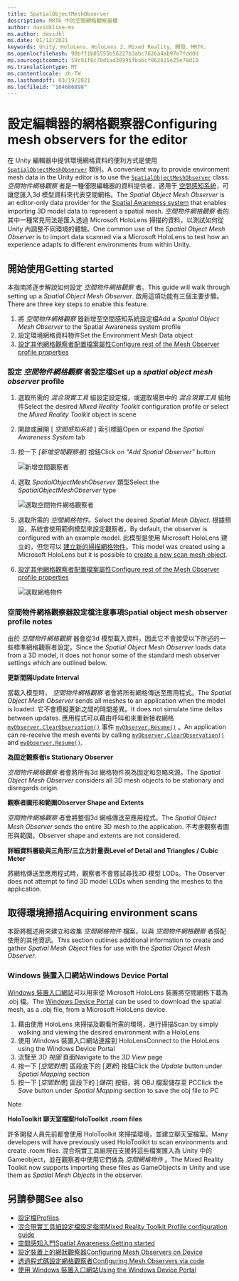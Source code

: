 ```yaml
---
title: SpatialObjectMeshObserver
description: MRTK 中的空間網格觀察器檔
author: davidkline-ms
ms.author: davidkl
ms.date: 01/12/2021
keywords: Unity、HoloLens、HoloLens 2、Mixed Reality、開發、MRTK、
ms.openlocfilehash: 90bff1b05555b56227b3abc7626a4ab97e7fdd0d
ms.sourcegitcommit: 59c91f8c70d1ad30995fba6cf862615e25e78d10
ms.translationtype: MT
ms.contentlocale: zh-TW
ms.lasthandoff: 03/19/2021
ms.locfileid: "104686898"
---
```

# <a name="configuring-mesh-observers-for-the-editor"></a><span data-ttu-id="00d37-104">設定編輯器的網格觀察器</span><span class="sxs-lookup"><span data-stu-id="00d37-104">Configuring mesh observers for the editor</span></span>

<span data-ttu-id="00d37-105">在 Unity 編輯器中提供環境網格資料的便利方式是使用 [`SpatialObjectMeshObserver`](xref:Microsoft.MixedReality.Toolkit.SpatialObjectMeshObserver.SpatialObjectMeshObserver) 類別。</span><span class="sxs-lookup"><span data-stu-id="00d37-105">A convenient way to provide environment mesh data in the Unity editor is to use the [`SpatialObjectMeshObserver`](xref:Microsoft.MixedReality.Toolkit.SpatialObjectMeshObserver.SpatialObjectMeshObserver) class.</span></span> <span data-ttu-id="00d37-106">*空間物件網格觀察* 者是一種僅限編輯器的資料提供者，適用于 [空間感知系統](SpatialAwarenessGettingStarted.md)，可讓您匯入3d 模型資料來代表空間網格。</span><span class="sxs-lookup"><span data-stu-id="00d37-106">The *Spatial Object Mesh Observer* is an editor-only data provider for the [Spatial Awareness system](SpatialAwarenessGettingStarted.md) that enables importing 3D model data to represent a spatial mesh.</span></span> <span data-ttu-id="00d37-107">*空間物件網格觀察* 者的其中一種常見用法是匯入透過 Microsoft HoloLens 掃描的資料，以測試如何從 Unity 內調整不同環境的體驗。</span><span class="sxs-lookup"><span data-stu-id="00d37-107">One common use of the *Spatial Object Mesh Observer* is to import data scanned via a Microsoft HoloLens to test how an experience adapts to different environments from within Unity.</span></span>

## <a name="getting-started"></a><span data-ttu-id="00d37-108">開始使用</span><span class="sxs-lookup"><span data-stu-id="00d37-108">Getting started</span></span>

<span data-ttu-id="00d37-109">本指南將逐步解說如何設定 *空間物件網格觀察* 者。</span><span class="sxs-lookup"><span data-stu-id="00d37-109">This guide will walk through setting up a *Spatial Object Mesh Observer*.</span></span> <span data-ttu-id="00d37-110">啟用這項功能有三個主要步驟。</span><span class="sxs-lookup"><span data-stu-id="00d37-110">There are three key steps to enable this feature.</span></span>

1. <span data-ttu-id="00d37-111">將 *空間物件網格觀察* 器新增至空間感知系統設定檔</span><span class="sxs-lookup"><span data-stu-id="00d37-111">Add a *Spatial Object Mesh Observer* to the Spatial Awareness system profile</span></span>
1. <span data-ttu-id="00d37-112">設定環境網格資料物件</span><span class="sxs-lookup"><span data-stu-id="00d37-112">Set the Environment Mesh Data object</span></span>
1. [<span data-ttu-id="00d37-113">設定其他網格觀察者配置檔案屬性</span><span class="sxs-lookup"><span data-stu-id="00d37-113">Configure rest of the Mesh Observer profile properties</span></span>](ConfiguringSpatialAwarenessMeshObserver.md)

### <a name="set-up-a-spatial-object-mesh-observer-profile"></a><span data-ttu-id="00d37-114">設定 *空間物件網格觀察* 者設定檔</span><span class="sxs-lookup"><span data-stu-id="00d37-114">Set up a *spatial object mesh observer* profile</span></span>

1. <span data-ttu-id="00d37-115">選取所需的 *混合現實工具* 組設定設定檔，或選取場景中的 *混合現實工具* 組物件</span><span class="sxs-lookup"><span data-stu-id="00d37-115">Select the desired *Mixed Reality Toolkit* configuration profile or select the *Mixed Reality Toolkit* object in scene</span></span>
1. <span data-ttu-id="00d37-116">開啟或展開 [ *空間感知系統* ] 索引標籤</span><span class="sxs-lookup"><span data-stu-id="00d37-116">Open or expand the *Spatial Awareness System* tab</span></span>
1. <span data-ttu-id="00d37-117">按一下 *[新增空間觀察者]* 按鈕</span><span class="sxs-lookup"><span data-stu-id="00d37-117">Click on *"Add Spatial Observer"* button</span></span>

    ![新增空間觀察者](../images/spatial-awareness/AddObserver.png)

1. <span data-ttu-id="00d37-119">選取 *SpatialObjectMeshObserver* 類型</span><span class="sxs-lookup"><span data-stu-id="00d37-119">Select the *SpatialObjectMeshObserver* type</span></span>

    ![選取空間物件網格觀察者](../images/spatial-awareness/SelectObjectObserver.png)

1. <span data-ttu-id="00d37-121">選取所需的 *空間網格物件*。</span><span class="sxs-lookup"><span data-stu-id="00d37-121">Select the desired *Spatial Mesh Object*.</span></span> <span data-ttu-id="00d37-122">根據預設，系統會使用範例模型來設定觀察者。</span><span class="sxs-lookup"><span data-stu-id="00d37-122">By default, the observer is configured with an example model.</span></span> <span data-ttu-id="00d37-123">此模型是使用 Microsoft HoloLens 建立的，但您可以 [建立新的掃描網格物件](#acquiring-environment-scans)。</span><span class="sxs-lookup"><span data-stu-id="00d37-123">This model was created using a Microsoft HoloLens but it is possible to [create a new scan mesh object](#acquiring-environment-scans).</span></span>
1. [<span data-ttu-id="00d37-124">設定其他網格觀察者配置檔案屬性</span><span class="sxs-lookup"><span data-stu-id="00d37-124">Configure rest of the Mesh Observer profile properties</span></span>](ConfiguringSpatialAwarenessMeshObserver.md)

    ![選取網格物件](../images/spatial-awareness/ObjectObserverProfile.png)

### <a name="spatial-object-mesh-observer-profile-notes"></a><span data-ttu-id="00d37-126">空間物件網格觀察器設定檔注意事項</span><span class="sxs-lookup"><span data-stu-id="00d37-126">Spatial object mesh observer profile notes</span></span>

<span data-ttu-id="00d37-127">由於 *空間物件網格觀察* 器會從3d 模型載入資料，因此它不會接受以下所述的一些標準網格觀察者設定。</span><span class="sxs-lookup"><span data-stu-id="00d37-127">Since the *Spatial Object Mesh Observer* loads data from a 3D model, it does not honor some of the standard mesh observer settings which are outlined below.</span></span>

<span data-ttu-id="00d37-128">**更新間隔**</span><span class="sxs-lookup"><span data-stu-id="00d37-128">**Update Interval**</span></span>

<span data-ttu-id="00d37-129">當載入模型時，  *空間物件網格觀察* 者會將所有網格傳送至應用程式。</span><span class="sxs-lookup"><span data-stu-id="00d37-129">The  *Spatial Object Mesh Observer* sends all meshes to an application when the model is loaded.</span></span> <span data-ttu-id="00d37-130">它不會模擬更新之間的時間差異。</span><span class="sxs-lookup"><span data-stu-id="00d37-130">It does not simulate time deltas between updates.</span></span> <span data-ttu-id="00d37-131">應用程式可以藉由呼叫和來重新接收網格 [`myObserver.ClearObservation()`](xref:Microsoft.MixedReality.Toolkit.SpatialAwareness.IMixedRealitySpatialAwarenessObserver.ClearObservations) 事件 [`myObserver.Resume()`](xref:Microsoft.MixedReality.Toolkit.SpatialAwareness.IMixedRealitySpatialAwarenessObserver.Resume) 。</span><span class="sxs-lookup"><span data-stu-id="00d37-131">An application can re-receive the mesh events by calling [`myObserver.ClearObservation()`](xref:Microsoft.MixedReality.Toolkit.SpatialAwareness.IMixedRealitySpatialAwarenessObserver.ClearObservations) and [`myObserver.Resume()`](xref:Microsoft.MixedReality.Toolkit.SpatialAwareness.IMixedRealitySpatialAwarenessObserver.Resume).</span></span>

<span data-ttu-id="00d37-132">**為固定觀察者**</span><span class="sxs-lookup"><span data-stu-id="00d37-132">**Is Stationary Observer**</span></span>

<span data-ttu-id="00d37-133">*空間物件網格觀察* 者會將所有3d 網格物件視為固定和忽略來源。</span><span class="sxs-lookup"><span data-stu-id="00d37-133">The *Spatial Object Mesh Observer* considers all 3D mesh objects to be stationary and disregards origin.</span></span>

<span data-ttu-id="00d37-134">**觀察者圖形和範圍**</span><span class="sxs-lookup"><span data-stu-id="00d37-134">**Observer Shape and Extents**</span></span>

<span data-ttu-id="00d37-135">*空間物件網格觀察* 者會將整個3d 網格傳送至應用程式。</span><span class="sxs-lookup"><span data-stu-id="00d37-135">The  *Spatial Object Mesh Observer* sends the entire 3D mesh to the application.</span></span> <span data-ttu-id="00d37-136">不考慮觀察者圖形與範圍。</span><span class="sxs-lookup"><span data-stu-id="00d37-136">Observer shape and extents are not considered.</span></span>

<span data-ttu-id="00d37-137">**詳細資料層級與三角形/三立方計量表**</span><span class="sxs-lookup"><span data-stu-id="00d37-137">**Level of Detail and Triangles / Cubic Meter**</span></span>

<span data-ttu-id="00d37-138">將網格傳送至應用程式時，觀察者不會嘗試尋找3D 模型 LODs。</span><span class="sxs-lookup"><span data-stu-id="00d37-138">The Observer does not attempt to find 3D model LODs when sending the meshes to the application.</span></span>

## <a name="acquiring-environment-scans"></a><span data-ttu-id="00d37-139">取得環境掃描</span><span class="sxs-lookup"><span data-stu-id="00d37-139">Acquiring environment scans</span></span>

<span data-ttu-id="00d37-140">本節將概述用來建立和收集 *空間網格物件* 檔案，以與 *空間物件網格觀察* 者搭配使用的其他資訊。</span><span class="sxs-lookup"><span data-stu-id="00d37-140">This section outlines additional information to create and gather *Spatial Mesh Object* files for use with the *Spatial Object Mesh Observer*.</span></span>

### <a name="windows-device-portal"></a><span data-ttu-id="00d37-141">Windows 裝置入口網站</span><span class="sxs-lookup"><span data-stu-id="00d37-141">Windows Device Portal</span></span>

<span data-ttu-id="00d37-142">[Windows 裝置入口網站](https://docs.microsoft.com/windows/mixed-reality/using-the-windows-device-portal)可以用來從 Microsoft HoloLens 裝置將空間網格下載為 .obj 檔。</span><span class="sxs-lookup"><span data-stu-id="00d37-142">The [Windows Device Portal](https://docs.microsoft.com/windows/mixed-reality/using-the-windows-device-portal) can be used to download the spatial mesh, as a .obj file, from a Microsoft HoloLens device.</span></span>

1. <span data-ttu-id="00d37-143">藉由使用 HoloLens 來掃描及觀看所需的環境，進行掃描</span><span class="sxs-lookup"><span data-stu-id="00d37-143">Scan by simply walking and viewing the desired environment with a HoloLens</span></span>
1. <span data-ttu-id="00d37-144">使用 Windows 裝置入口網站連接到 HoloLens</span><span class="sxs-lookup"><span data-stu-id="00d37-144">Connect to the HoloLens using the Windows Device Portal</span></span>
1. <span data-ttu-id="00d37-145">流覽至 *3D 視圖* 頁面</span><span class="sxs-lookup"><span data-stu-id="00d37-145">Navigate to the *3D View* page</span></span>
1. <span data-ttu-id="00d37-146">按一下 [*空間對應*] 區段底下的 [*更新*] 按鈕</span><span class="sxs-lookup"><span data-stu-id="00d37-146">Click the *Update* button under *Spatial Mapping* section</span></span>
1. <span data-ttu-id="00d37-147">按一下 [*空間對應*] 區段下的 [*儲存*] 按鈕，將 OBJ 檔案儲存至 PC</span><span class="sxs-lookup"><span data-stu-id="00d37-147">Click the *Save* button under *Spatial Mapping* section to save the obj file to PC</span></span>

> [!NOTE]
> <span data-ttu-id="00d37-148">**HoloToolkit 聊天室檔案**</span><span class="sxs-lookup"><span data-stu-id="00d37-148">**HoloToolkit .room files**</span></span>
>
> <span data-ttu-id="00d37-149">許多開發人員先前都會使用 HoloToolkit 來掃描環境，並建立聊天室檔案。</span><span class="sxs-lookup"><span data-stu-id="00d37-149">Many developers will have previously used HoloToolkit to scan environments and create .room files.</span></span> <span data-ttu-id="00d37-150">混合現實工具組現在支援將這些檔案匯入為 Unity 中的 Gameobject，並在觀察者中使用它們做為 *空間網格物件* 。</span><span class="sxs-lookup"><span data-stu-id="00d37-150">The Mixed Reality Toolkit now supports importing these files as GameObjects in Unity and use them as *Spatial Mesh Objects* in the observer.</span></span>

## <a name="see-also"></a><span data-ttu-id="00d37-151">另請參閱</span><span class="sxs-lookup"><span data-stu-id="00d37-151">See also</span></span>

- [<span data-ttu-id="00d37-152">設定檔</span><span class="sxs-lookup"><span data-stu-id="00d37-152">Profiles</span></span>](../profiles/Profiles.md)
- [<span data-ttu-id="00d37-153">混合現實工具組設定檔設定指南</span><span class="sxs-lookup"><span data-stu-id="00d37-153">Mixed Reality Toolkit Profile configuration guide</span></span>](../../configuration/MixedRealityConfigurationGuide.md)
- [<span data-ttu-id="00d37-154">空間感知入門</span><span class="sxs-lookup"><span data-stu-id="00d37-154">Spatial Awareness Getting started</span></span>](SpatialAwarenessGettingStarted.md)
- [<span data-ttu-id="00d37-155">設定裝置上的網狀觀察器</span><span class="sxs-lookup"><span data-stu-id="00d37-155">Configuring Mesh Observers on Device</span></span>](ConfiguringSpatialAwarenessMeshObserver.md)
- [<span data-ttu-id="00d37-156">透過程式碼設定網格觀察者</span><span class="sxs-lookup"><span data-stu-id="00d37-156">Configuring Mesh Observers via code</span></span>](UsageGuide.md)
- [<span data-ttu-id="00d37-157">使用 Windows 裝置入口網站</span><span class="sxs-lookup"><span data-stu-id="00d37-157">Using the Windows Device Portal</span></span>](https://docs.microsoft.com/windows/mixed-reality/using-the-windows-device-portal)
